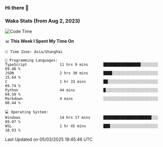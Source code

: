 ### Hi there 👋

### Waka Stats (from Aug 2, 2023)

<!--START_SECTION:waka-->
![Code Time](http://img.shields.io/badge/Code%20Time-678%20hrs%2057%20mins-blue)

📊 **This Week I Spent My Time On** 

```text
🕑︎ Time Zone: Asia/Shanghai

💬 Programming Languages: 
TypeScript               11 hrs 9 mins       █████████████████░░░░░░░░   69.48 % 
JSON                     2 hrs 30 mins       ████░░░░░░░░░░░░░░░░░░░░░   15.64 % 
C                        1 hr 33 mins        ██░░░░░░░░░░░░░░░░░░░░░░░   09.74 % 
Python                   44 mins             █░░░░░░░░░░░░░░░░░░░░░░░░   04.59 % 
Markdown                 4 mins              ░░░░░░░░░░░░░░░░░░░░░░░░░   00.44 % 

💻 Operating System: 
Windows                  14 hrs 17 mins      ██████████████████████░░░   89.07 % 
WSL                      1 hr 45 mins        ███░░░░░░░░░░░░░░░░░░░░░░   10.93 % 
```


 Last Updated on 05/03/2025 18:45:46 UTC
<!--END_SECTION:waka-->
